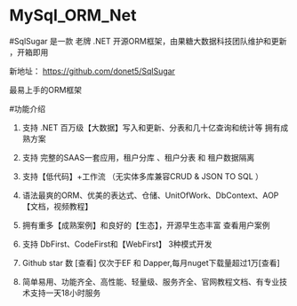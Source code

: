 # MySql_ORM_Net


#SqlSugar 是一款 老牌 .NET 开源ORM框架，由果糖大数据科技团队维护和更新 ，开箱即用

新地址： https://github.com/donet5/SqlSugar


最易上手的ORM框架 

#功能介绍
1.  支持 .NET 百万级【大数据】写入和更新、分表和几十亿查询和统计等 拥有成熟方案

2.  支持 完整的SAAS一套应用，租户分库 、租户分表 和 租户数据隔离

2.  支持【低代码】+工作流  （无实体多库兼容CRUD & JSON TO SQL ）

3.  语法最爽的ORM、优美的表达式、仓储、UnitOfWork、DbContext、AOP 【文档，视频教程】

4.  拥有重多【成熟案例】和良好的【生态】，开源早生态丰富  查看用户案例

5.  支持 DbFirst、CodeFirst和【WebFirst】 3种模式开发

7. Github star 数 [查看] 仅次于EF 和 Dapper,每月nuget下载量超过1万[查看]

8. 简单易用、功能齐全、高性能、轻量级、服务齐全、官网教程文档、有专业技术支持一天18小时服务
